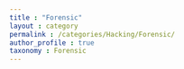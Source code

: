 ```yaml
---
title : "Forensic"
layout : category
permalink : /categories/Hacking/Forensic/
author_profile : true
taxonomy : Forensic
---
```



